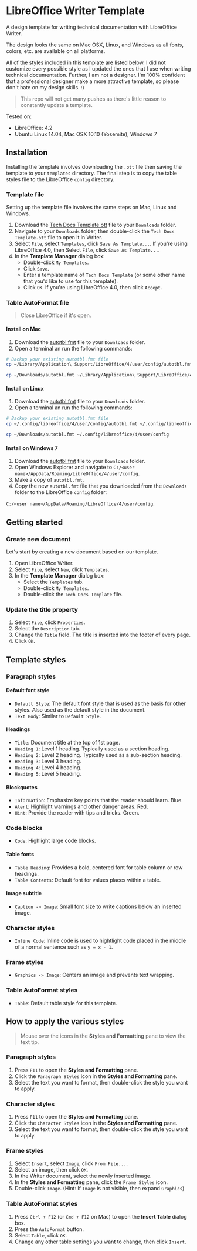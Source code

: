 # LibreOffice Writer Template

A design template for writing technical documentation with LibreOffice Writer.

The design looks the same on Mac OSX, Linux, and Windows as all fonts, colors, 
etc. are available on all platforms.

All of the styles included in this template are listed below. I did not 
customize every possible style as I updated the ones that I use when writing
technical documentation. Further, I am not a designer. I'm 100% confident that
a professional designer make a more attractive template, so please don't hate on
my design skills. :)

> This repo will not get many pushes as there's little reason to constantly 
> update a template.

Tested on:
- LibreOffice: 4.2
- Ubuntu Linux 14.04, Mac OSX 10.10 (Yosemite), Windows 7


## Installation

Installing the template involves downloading the `.ott` file then saving the
template to your `templates` directory. The final step is to copy the table
styles file to the LibreOffice `config` directory.

### Template file

Setting up the template file involves the same steps on Mac, Linux and Windows.

1. Download the [Tech Docs Template.ott](https://github.com/akbarahmed/libreoffice-writer-template/raw/master/Tech%20Docs%20Template.ott) file to 
   your `Downloads` folder. 
3. Navigate to your `Downloads` folder, then double-click  the 
   `Tech Docs Template.ott` file to open it in Writer.
4. Select `File`, select `Templates`, click `Save As Template...`. If you're
   using LibreOffice 4.0, then Select `File`, click `Save As Template...`.
5. In the **Template Manager** dialog box: 
    - Double-click `My Templates`.
    - Click `Save`.
    - Enter a template name of `Tech Docs Template` (or some other name that 
      you'd like to use for this template).
    - Click `OK`. If you're using LibreOffice 4.0, then click `Accept`.

### Table AutoFormat file

> Close LibreOffice if it's open.

#### Install on Mac

1. Download the [autotbl.fmt](https://github.com/akbarahmed/libreoffice-writer-template/raw/master/autotbl.fmt) file to your `Downloads` folder.
2. Open a terminal an run the following commands:

```bash
# Backup your existing autotbl.fmt file
cp ~/Library/Application\ Support/LibreOffice/4/user/config/autotbl.fmt ~/Library/Application\ Support/LibreOffice/4/user/config/autotbl.fmt-bk

cp ~/Downloads/autotbl.fmt ~/Library/Application\ Support/LibreOffice/4/user/config/autotbl.fmt
```

#### Install on Linux

1. Download the [autotbl.fmt](./autotbl.fmt) file to your `Downloads` folder.
2. Open a terminal an run the following commands:

```bash
# Backup your existing autotbl.fmt file
cp ~/.config/libreoffice/4/user/config/autotbl.fmt ~/.config/libreoffice/4/user/config/autotbl.fmt-bk

cp ~/Downloads/autotbl.fmt ~/.config/libreoffice/4/user/config
```

#### Install on Windows 7

1. Download the [autotbl.fmt](./autotbl.fmt) file to your `Downloads` folder.
2. Open Windows Explorer and navigate to `C:/<user name>/AppData/Roaming/LibreOffice/4/user/config`.
3. Make a copy of `autotbl.fmt`.
4. Copy the new `autotbl.fmt` file that you downloaded from the `Downloads` 
   folder to the LibreOffice `config` folder:

`C:/<user name>/AppData/Roaming/LibreOffice/4/user/config`.


## Getting started

### Create new document

Let's start by creating a new document based on our template.

1. Open LibreOffice Writer.
2. Select `File`, select `New`, click `Templates`.
3. In the **Template Manager** dialog box:
    - Select the `Templates` tab. 
    - Double-click `My Templates`.
    - Double-click the `Tech Docs Template` file.


### Update the title property

1. Select `File`, click `Properties`.
2. Select the `Description` tab.
3. Change the `Title` field. The title is inserted into the footer of every 
   page.
4. Click `OK`.


## Template styles

### Paragraph styles

#### Default font style

- `Default Style`: The default font style that is used as the basis for other
  styles. Also used as the default style in the document. 
- `Text Body`: Similar to `Default Style`.

#### Headings

- `Title`: Document title at the top of 1st page.
- `Heading 1`: Level 1 heading. Typically used as a section heading.
- `Heading 2`: Level 2 heading. Typically used as a sub-section heading.
- `Heading 3`: Level 3 heading.
- `Heading 4`: Level 4 heading.
- `Heading 5`: Level 5 heading.

#### Blockquotes

- `Information`: Emphasize key points that the reader should learn. Blue.
- `Alert`: Highlight warnings and other danger areas. Red.
- `Hint`: Provide the reader with tips and tricks. Green.

### Code blocks

- `Code`: Highlight large code blocks.

#### Table fonts

- `Table Heading`: Provides a bold, centered font for table column or row 
  headings.
- `Table Contents`: Default font for values places within a table.

#### Image subtitle

- `Caption -> Image`: Small font size to write captions below an inserted image.

### Character styles

- `Inline Code`: Inline code is used to hightlight code placed in the middle of
  a normal sentence such as `y = x - 1`.

### Frame styles

- `Graphics -> Image`: Centers an image and prevents text wrapping.

### Table AutoFormat styles

- `Table`: Default table style for this template. 


## How to apply the various styles

> Mouse over the icons in the **Styles and Formatting** pane to view the text
> tip.

### Paragraph styles

1. Press `F11` to open the **Styles and Formatting** pane.
2. Click the `Paragraph Styles` icon in the **Styles and Formatting** pane.
3. Select the text you want to format, then double-click the style you want to
   apply.

### Character styles

1. Press `F11` to open the **Styles and Formatting** pane.
2. Click the `Character Styles` icon in the **Styles and Formatting** pane.
3. Select the text you want to format, then double-click the style you want to
   apply.

### Frame styles

1. Select `Insert`, select `Image`, click `From File...`.
2. Select an image, then click `OK`.
3. In the Writer document, select the newly inserted image.
4. In the **Styles and Formatting** pane, click the `Frame Styles` icon.
5. Double-click `Image`. (Hint: If `Image` is not visible, then expand 
   `Graphics`)

### Table AutoFormat styles

1. Press `Ctrl + F12` (or `Cmd + F12` on Mac) to open the **Insert Table**
   dialog box.
2. Press the `AutoFormat` button.
3. Select `Table`, click `OK`.
4. Change any other table settings you want to change, then click `Insert`.
